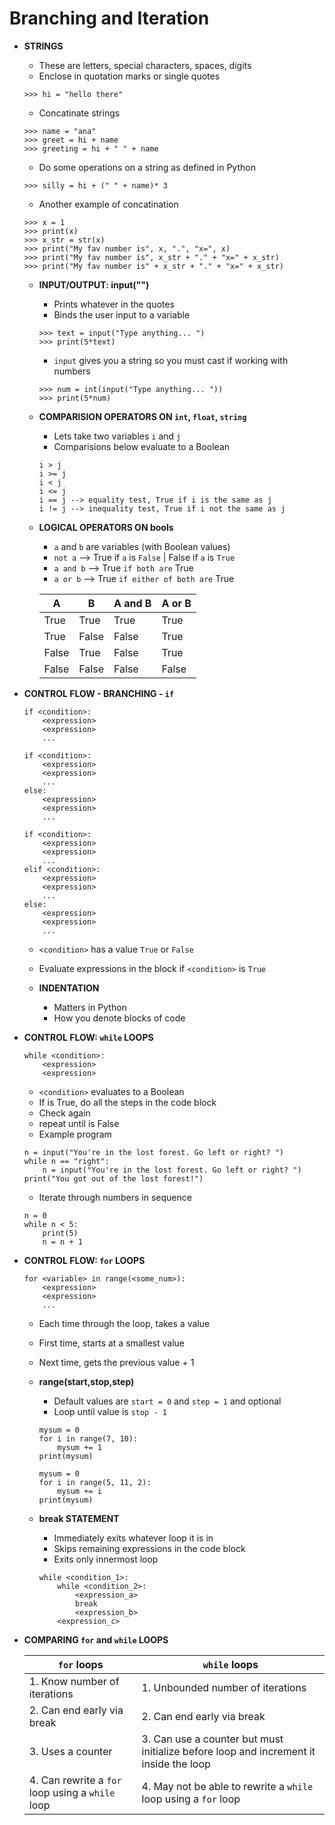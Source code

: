 # Branching and Iteration

- **STRINGS**
	- These are letters, special characters, spaces, digits
	- Enclose in quotation marks or single quotes
	
	```
	>>> hi = "hello there"
	```
	
	- Concatinate strings
	
	```
	>>> name = "ana"
	>>> greet = hi + name
	>>> greeting = hi + " " + name
	```
	
	- Do some operations on a string as defined in Python
	
	```
	>>> silly = hi + (" " + name)* 3
	```
	
	- Another example of concatination
	
	```
	>>> x = 1
	>>> print(x)
	>>> x_str = str(x)
	>>> print("My fav number is", x, ".", "x=", x)
	>>> print("My fav number is", x_str + "." + "x=" + x_str)
	>>> print("My fav number is" + x_str + "." + "x=" + x_str)
	```
	
	- **INPUT/OUTPUT: input("")**
		- Prints whatever in the quotes
		- Binds the user input to a variable
		
		```
		>>> text = input("Type anything... ")
		>>> print(5*text)
		```
		
		- `input` gives you a string so you must cast if working with numbers
		
		```
		>>> num = int(input("Type anything... "))
		>>> print(5*num)
		```
		
	- **COMPARISION OPERATORS ON `int`, `float`, `string`**
		- Lets take two variables `i` and `j`
		- Comparisions below evaluate to a Boolean
		
		```
		i > j
		i >= j
		i < j
		i <= j
		i == j --> equality test, True if i is the same as j
		i != j --> inequality test, True if i not the same as j
		```
		
	- **LOGICAL OPERATORS ON bools**
		- `a` and `b` are variables (with Boolean values)
		- `not a` --> True if `a` is `False` | False if `a` is `True`
		- `a and b` --> True `if both are` True
		- `a or b` --> True `if either of both are` True
		
		| A | B | A and B | A or B |
		|---|---|---------|--------|
		| True | True | True | True |
		| True | False | False | True |
		| False | True | False | True |
		| False | False | False | False |

- **CONTROL FLOW - BRANCHING - `if`**

	```
	if <condition>:
	    <expression>
		<expression>
		...
	```
	
	```
	if <condition>:
		<expression>
		<expression>
		...
	else:
		<expression>
		<expression>
		...
	```
	
	```
	if <condition>:
		<expression>
		<expression>
		...
	elif <condition>:
		<expression>
		<expression>
		...
	else:
		<expression>
		<expression>
		...
	```
	
	- `<condition>` has a value `True` or `False`
	- Evaluate expressions in the block if `<condition>` is `True`
	
	- **INDENTATION**
		- Matters in Python
		- How you denote blocks of code
		
- **CONTROL FLOW: `while` LOOPS**

	```
	while <condition>:
		<expression>
		<expression>
	```
	
	- `<condition>` evaluates to a Boolean
	- If <condition> is True, do all the steps in the code block
	- Check <condition> again
	- repeat until <condition> is False
	- Example program
	
	```
	n = input("You're in the lost forest. Go left or right? ")
	while n == "right":
		n = input("You're in the lost forest. Go left or right? ")
	print("You got out of the lost forest!")
	```
	
	- Iterate through numbers in sequence
	
	```
	n = 0
	while n < 5:
		print(5)
		n = n + 1
	```
	
- **CONTROL FLOW: `for` LOOPS**
	
	```
	for <variable> in range(<some_num>):
		<expression>
		<expression>
		...
	```
	
	- Each time through the loop, <variable> takes a value
	- First time, <variable> starts at a smallest value
	- Next time, <variable> gets the previous value + 1
	
	- **range(start,stop,step)**
		- Default values are `start = 0` and `step = 1` and optional
		- Loop until value is `stop - 1`
		
		```
		mysum = 0
		for i in range(7, 10):
			mysum += 1
		print(mysum)
		
		mysum = 0
		for i in range(5, 11, 2):
			mysum += i
		print(mysum)
		```
		
	- **break STATEMENT**
		- Immediately exits whatever loop it is in
		- Skips remaining expressions in the code block
		- Exits only innermost loop
		
		```
		while <condition_1>:
			while <condition_2>:
				<expression_a>
				break
				<expression_b>
			<expression_c>
		```
		
- **COMPARING `for` and `while` LOOPS**
	
	| `for` loops | `while` loops |
	|-------------|---------------|
	| 1. Know number of iterations | 1. Unbounded number of iterations |
	| 2. Can end early via break | 2. Can end early via break |
	| 3. Uses a counter | 3. Can use a counter but must initialize before loop and increment it inside the loop |
	| 4. Can rewrite a `for` loop using a `while` loop | 4. May not be able to rewrite a `while` loop using a `for` loop |